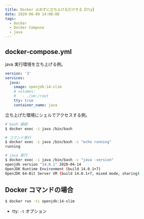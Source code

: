 ```yaml
---
title: Docker 止めずに立ち上げるだけする【tty】
date: 2020-06-09 14:00:00
tags:
  - Docker
  - Docker Compose
  - java
---
```


## docker-compose.yml

java 実行環境を立ち上げる例。

```yml:title=docker-compose.yml
version: '3'
services:
  java:
    image: openjdk:14-slim
    # volumes:
    #   - ./vm:/root
    tty: true
    container_name: java
```

立ち上げた環境にシェルでアクセスする例。

```sh
# bash 接続
$ docker exec -i java /bin/bash

# コマンド実行
$ docker exec -i java /bin/bash -c "echo running"
running

# java 実行
$ docker exec -i java /bin/bash -c "java -version"
openjdk version "14.0.1" 2020-04-14
OpenJDK Runtime Environment (build 14.0.1+7)
OpenJDK 64-Bit Server VM (build 14.0.1+7, mixed mode, sharing)
```

## Docker コマンドの場合

```sh
$ docker run -ti openjdk:14-slim
```

- tty: `-t` オプション
